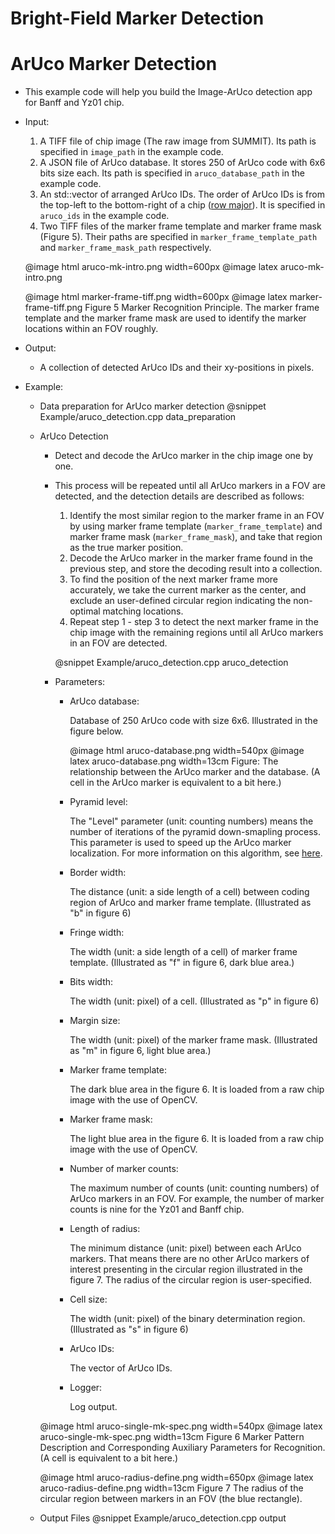 
Bright-Field Marker Detection
=============================

ArUco Marker Detection
======================

- This example code will help you build the Image-ArUco detection app for Banff and Yz01 chip.
- Input:
  1. A TIFF file of chip image (The raw image from SUMMIT). Its path is specified in `image_path` in the example code.
  2. A JSON file of ArUco database. It stores 250 of ArUco code with 6x6 bits size each. Its path is specified in `aruco_database_path` in the example code.
  3. An std::vector of arranged ArUco IDs. The order of ArUco IDs is from the top-left to the bottom-right of a chip ([row major](https://en.wikipedia.org/wiki/Row-_and_column-major_order)). It is specified in `aruco_ids` in the example code.
  4. Two TIFF files of the marker frame template and marker frame mask (Figure 5). Their paths are specified in  `marker_frame_template_path` and `marker_frame_mask_path` respectively.

    @image html aruco-mk-intro.png width=600px
    @image latex aruco-mk-intro.png

    @image html marker-frame-tiff.png width=600px
    @image latex marker-frame-tiff.png
    Figure 5 Marker Recognition Principle. The marker frame template and the marker frame mask are used to identify the marker locations within an FOV roughly.
    
- Output:
  - A collection of detected ArUco IDs and their xy-positions in pixels.
- Example:
  - Data preparation for ArUco marker detection
    @snippet Example/aruco_detection.cpp data_preparation
  - ArUco Detection
    - Detect and decode the ArUco marker in the chip image one by one.
    - This process will be repeated until all ArUco markers in a FOV are detected, and the detection details are described as follows:
        1. Identify the most similar region to the marker frame in an FOV by using marker frame template (`marker_frame_template`) and marker frame mask (`marker_frame_mask`), and take that region as the true marker position.
        2. Decode the ArUco marker in the marker frame found in the previous step, and store the decoding result into a collection.
        3. To find the position of the next marker frame more accurately, we take the current marker as the center, and exclude an user-defined circular region indicating the non-optimal matching locations.
        4. Repeat step 1 - step 3 to detect the next marker frame in the chip image with the remaining regions until all ArUco markers in an FOV are detected.

        @snippet Example/aruco_detection.cpp aruco_detection
    - Parameters:
      - ArUco database:

        Database of 250 ArUco code with size 6x6. Illustrated in the figure below.

        @image html aruco-database.png width=540px
        @image latex aruco-database.png width=13cm
        Figure: The relationship between the ArUco marker and the database. (A cell in the ArUco marker is equivalent to a bit here.)

      - Pyramid level:

        The "Level" parameter (unit: counting numbers) means the number of iterations of the pyramid down-smapling process. This parameter is used to speed up the ArUco marker localization. For more information on this algorithm, see [here](https://en.wikipedia.org/wiki/Pyramid_(image_processing)).
      - Border width:

        The distance (unit: a side length of a cell) between coding region of ArUco and marker frame template. (Illustrated as "b" in figure 6)
      - Fringe width:

        The width (unit: a side length of a cell) of marker frame template. (Illustrated as "f" in figure 6, dark blue area.)
      - Bits width:

        The width (unit: pixel) of a cell. (Illustrated as "p" in figure 6)
      - Margin size:

        The width (unit: pixel) of the marker frame mask. (Illustrated as "m" in figure 6, light blue area.)
      - Marker frame template:

        The dark blue area in the figure 6. It is loaded from a raw chip image with the use of OpenCV.
      - Marker frame mask:

        The light blue area in the figure 6. It is loaded from a raw chip image with the use of OpenCV.
      - Number of marker counts:

        The maximum number of counts (unit: counting numbers) of ArUco markers in an FOV. For example, the number of marker counts is nine for the Yz01 and Banff chip.
      - Length of radius:

        The minimum distance (unit: pixel) between each ArUco markers. That means there are no other ArUco markers of interest presenting in the circular region illustrated in the figure 7. The radius of the circular region is user-specified.
      - Cell size:

        The width (unit: pixel) of the binary determination region. (Illustrated as "s" in figure 6)
      - ArUco IDs:

        The vector of ArUco IDs.
      - Logger:

        Log output.

    @image html aruco-single-mk-spec.png width=540px
    @image latex aruco-single-mk-spec.png width=13cm
    Figure 6 Marker Pattern Description and Corresponding Auxiliary Parameters for Recognition. (A cell is equivalent to a bit here.)

    @image html aruco-radius-define.png width=650px
    @image latex aruco-radius-define.png width=13cm
    Figure 7 The radius of the circular region between markers in an FOV (the blue rectangle).
  
  - Output Files
    @snippet Example/aruco_detection.cpp output
